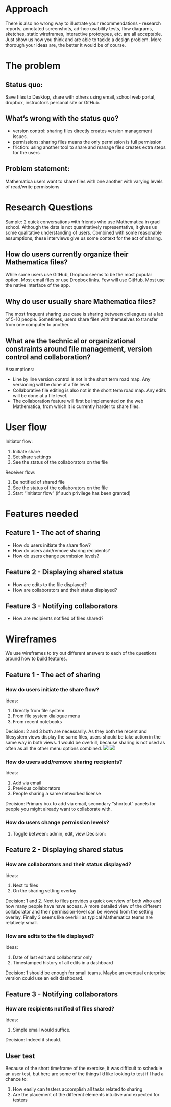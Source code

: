 # Approach
There is also no wrong way to illustrate your recommendations - research reports, annotated screenshots, ad-hoc usability tests, flow diagrams, sketches, static wireframes, interactive prototypes, etc. are all acceptable. Just show us how you think and are able to tackle a design problem. More thorough your ideas are, the better it would be of course.

# The problem
## Status quo:
Save files to Desktop, share with others using email, school web portal, dropbox, instructor’s personal site or GitHub.
## What’s wrong with the status quo?
- version control: sharing files directly creates version management issues.
- permissions: sharing files means the only permission is full permission
- friction: using another tool to share and manage files creates extra steps for the users
## Problem statement:
Mathematica users want to share files with one another with varying levels of read/write permissions

# Research Questions
Sample: 2 quick conversations with friends who use Mathematica in grad school. Although the data is not quantitatively representative, it gives us some qualitative understanding of users. Combined with some reasonable assumptions, these interviews give us some context for the act of sharing. 

## How do users currently organize their Mathematica files?
While some users use GitHub, Dropbox seems to be the most popular option. Most email files or use Dropbox links. Few will use GitHub. Most use the native interface of the app. 
## Why do user usually share Mathematica files?
The most frequent sharing use case is sharing between colleagues at a lab of 5-10 people. Sometimes, users share files with themselves to transfer from one computer to another. 
## What are the technical or organizational constraints around file management, version control and collaboration?
Assumptions: 
* Line by line version control is not in the short term road map. Any versioning will be done at a file level.
* Collaborative file editing is also not in the short term road map. Any edits will be done at a file level.
* The collaboration feature will first be implemented on the web Mathematica, from which it is currently harder to share files.


# User flow
Initiator flow: 
1. Initiate share
2. Set share settings
3. See the status of the collaborators on the file

Receiver flow: 
1. Be notified of shared file 
2. See the status of the collaborators on the file 
3. Start “Initiator flow” (if such privilege has been granted)

# Features needed
## Feature 1 - The act of sharing
* How do users initiate the share flow?
* How do users add/remove sharing recipients?
* How do users change permission levels?

## Feature 2 - Displaying shared status
* How are edits to the file displayed?
* How are collaborators and their status displayed?

## Feature 3 - Notifying collaborators
* How are recipients notified of files shared?

# Wireframes
We use wireframes to try out different answers to each of the questions around how to build features. 

## Feature 1 - The act of sharing
### How do users initiate the share flow?
Ideas:
1. Directly from file system 
2. From file system dialogue menu
3. From recent notebooks

Decision: 2 and 3 both are necessarily. As they both the recent and filesystem views display the same files, users should be take action in the same way in both views. 1 would be overkill, because sharing is not used as often as all the other menu options combined.
<img src="http://imgur.com/B06N1Ol">
<img src="http://imgur.com/B06N1Ol">
### How do users add/remove sharing recipients?
Ideas:
1. Add via email
2. Previous collaborators
3. People sharing a same networked license

Decision: Primary box to add via email, secondary “shortcut” panels for people you might already want to collaborate with.
### How do users change permission levels?
1. Toggle between: admin, edit, view
Decision:
## Feature 2 - Displaying shared status
### How are collaborators and their status displayed?
Ideas:
1. Next to files
2. On the sharing setting overlay

Decision: 1 and 2. Next to files provides a quick overview of both who and how many people have have access. A more detailed view of the different collaborator and their permission-level can be viewed from the setting overlay. Finally 3 seems like overkill as typical Mathematica teams are relatively small.

### How are edits to the file displayed?
Ideas:
1. Date of last edit and collaborator only
2. Timestamped history of all edits in a dashboard

Decision: 1 should be enough for small teams. Maybe an eventual enterprise version could use an edit dashboard.


## Feature 3 - Notifying collaborators
### How are recipients notified of files shared?
Ideas:
1. Simple email would suffice. 

Decision: Indeed it should.

## User test
Because of the short timeframe of the exercise, it was difficult to schedule an user test, but here are some of the things I’d like looking to test if I had a chance to:
1. How easily can testers accomplish all tasks related to sharing
2. Are the placement of the different elements intuitive and expected for testers
